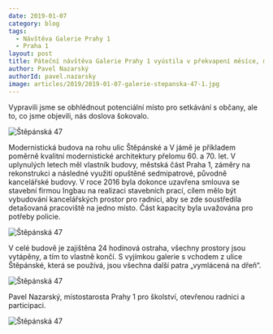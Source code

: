 ```yaml
---
date: 2019-01-07
category: blog
tags:
  - Návštěva Galerie Prahy 1
  - Praha 1
layout: post
title: Páteční návštěva Galerie Prahy 1 vyústila v překvapení měsíce, možná roku.
author: Pavel Nazarský
authorId: pavel.nazarsky
image: articles/2019/2019-01-07-galerie-stepanska-47-1.jpg
---
```


Vypravili jsme se obhlédnout potenciální místo pro setkávání s občany, ale to, co jsme objevili, nás doslova šokovalo.

![Štěpánská 47](/assets/img/articles/2019/2019-01-07-galerie-stepanska-47-2.jpg)

Modernistická budova na rohu ulic Štěpánské a V jámě je příkladem poměrně kvalitní modernistické architektury přelomu 60. a 70. let. V uplynulých letech měl vlastník budovy, městská část  Praha 1, záměry na rekonstrukci a následné využití opuštěné sedmipatrové, původně kancelářské budovy. V roce 2016 byla dokonce uzavřena smlouva se stavební firmou Ingbau na realizaci stavebních prací, cílem mělo být vybudování  kancelářských prostor pro radnici, aby se zde soustředila detašovaná pracoviště na jedno místo. Část kapacity byla uvažována pro potřeby policie. 

![Štěpánská 47](/assets/img/articles/2019/2019-01-07-galerie-stepanska-47-3.jpg)

V celé budově je zajištěna 24 hodinová ostraha, všechny prostory jsou vytápěny, a tím to vlastně končí. S vyjímkou galerie s vchodem z ulice Štěpánské, která se používá, jsou všechna další patra „vymlácená na dřeň“.

![Štěpánská 47](/assets/img/articles/2019/2019-01-07-galerie-stepanska-47-4.jpg)

Pavel Nazarský, místostarosta Prahy 1 pro školství, otevřenou radnici a participaci.

![Štěpánská 47](/assets/img/articles/2019/2019-01-07-galerie-stepanska-47-5.jpg)